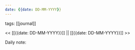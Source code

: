 ```yaml
---
date: {{date: DD-MM-YYYY}}
---
```

tags: [[journal]]

<< [[{{date: DD-MM-YYYY}}]] || [[{{date: DD-MM-YYYY}}]] >>

Daily note:
